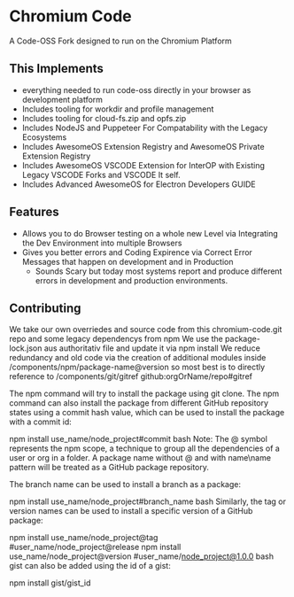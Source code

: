 # Chromium Code
A Code-OSS Fork designed to run on the Chromium Platform

## This Implements 
- everything needed to run code-oss directly in your browser as development platform
- Includes tooling for workdir and profile management
- Includes tooling for cloud-fs.zip and opfs.zip
- Includes NodeJS and Puppeteer For Compatability with the Legacy Ecosystems
- Includes AwesomeOS Extension Registry and AwesomeOS Private Extension Registry
- Includes AwesomeOS VSCODE Extension for InterOP with Existing Legacy VSCODE Forks and VSCODE It self.
- Includes Advanced AwesomeOS for Electron Developers GUIDE 

## Features
- Allows you to do Browser testing on a whole new Level via Integrating the Dev Environment into multiple Browsers
- Gives you better errors and Coding Expirence via Correct Error Messages that happen on development and in Production
  - Sounds Scary but today most systems report and produce different errors in development and production environments.

## Contributing
We take our own overriedes and source code from this chromium-code.git repo and some legacy dependencys from npm
We use the package-lock.json aus authoritativ file and update it via npm install 
We reduce redundancy and old code via the creation of additional modules inside /components/npm/package-name@version
so most best is to directly reference to /components/git/gitref github:orgOrName/repo#gitref

The npm command will try to install the package using git clone. The npm command can also install the package from different GitHub repository states using a commit hash value, which can be used to install the package with a commit id:

npm install use_name/node_project#commit
bash
Note: The @ symbol represents the npm scope, a technique to group all the dependencies of a user or org in a folder. A package name without @ and with name\name pattern will be treated as a GitHub package repository.

The branch name can be used to install a branch as a package:

npm install use_name/node_project#branch_name
bash
Similarly, the tag or version names can be used to install a specific version of a GitHub package:

npm install use_name/node_project@tag #user_name/node_project@release
npm install use_name/node_project@version #user_name/node_project@1.0.0
bash
gist can also be added using the id of a gist:

npm install gist/gist_id
